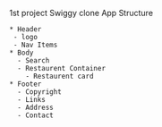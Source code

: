 1st project 
    Swiggy clone
    App Structure

    * Header
     - logo
     - Nav Items
    * Body
      - Search
      - Restaurent Container
        - Restaurent card
    * Footer
      - Copyright
      - Links
      - Address
      - Contact